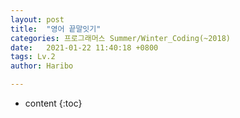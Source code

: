 ```yaml
---
layout: post
title:  "영어 끝말잇기"
categories: 프로그래머스 Summer/Winter_Coding(~2018)
date:   2021-01-22 11:40:18 +0800
tags: Lv.2
author: Haribo

---
```


* content
{:toc}


